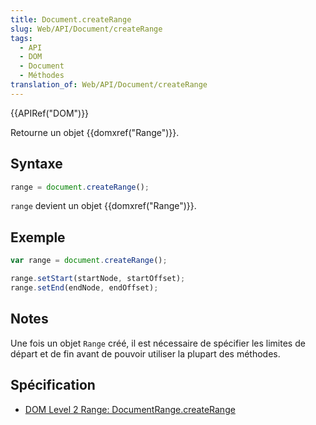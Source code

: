 ```yaml
---
title: Document.createRange
slug: Web/API/Document/createRange
tags:
  - API
  - DOM
  - Document
  - Méthodes
translation_of: Web/API/Document/createRange
---
```


{{APIRef("DOM")}}

Retourne un objet {{domxref("Range")}}.

## Syntaxe

```js
range = document.createRange();
```

`range` devient un objet {{domxref("Range")}}.

## Exemple

```js
var range = document.createRange();

range.setStart(startNode, startOffset);
range.setEnd(endNode, endOffset);
```

## Notes

Une fois un objet `Range` créé, il est nécessaire de spécifier les limites de départ et de fin avant de pouvoir utiliser la plupart des méthodes.

## Spécification

- [DOM Level 2 Range: DocumentRange.createRange](https://www.w3.org/TR/2000/REC-DOM-Level-2-Traversal-Range-20001113/ranges.html#Level-2-DocumentRange-idl)
